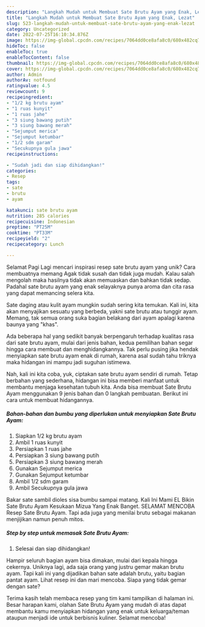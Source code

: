 ```yaml
---
description: "Langkah Mudah untuk Membuat Sate Brutu Ayam yang Enak, Lezat"
title: "Langkah Mudah untuk Membuat Sate Brutu Ayam yang Enak, Lezat"
slug: 523-langkah-mudah-untuk-membuat-sate-brutu-ayam-yang-enak-lezat
category: Uncategorized
date: 2022-07-25T16:10:34.876Z
image: https://img-global.cpcdn.com/recipes/7064dd0ce8afa8c0/680x482cq70/sate-brutu-ayam-foto-resep-utama.jpg
hideToc: false
enableToc: true
enableTocContent: false
thumbnail: https://img-global.cpcdn.com/recipes/7064dd0ce8afa8c0/680x482cq70/sate-brutu-ayam-foto-resep-utama.jpg
cover: https://img-global.cpcdn.com/recipes/7064dd0ce8afa8c0/680x482cq70/sate-brutu-ayam-foto-resep-utama.jpg
author: Admin
authorAv: notfound
ratingvalue: 4.5
reviewcount: 9
recipeingredient:
- "1/2 kg brutu ayam"
- "1 ruas kunyit"
- "1 ruas jahe"
- "3 siung bawang putih"
- "3 siung bawang merah"
- "Sejumput merica"
- "Sejumput ketumbar"
- "1/2 sdm garam"
- "Secukupnya gula jawa"
recipeinstructions:

- "Sudah jadi dan siap dihidangkan!"
categories:
- Resep
tags:
- sate
- brutu
- ayam

katakunci: sate brutu ayam 
nutrition: 285 calories
recipecuisine: Indonesian
preptime: "PT25M"
cooktime: "PT33M"
recipeyield: "2"
recipecategory: Lunch

---
```



Selamat Pagi Lagi mencari inspirasi resep sate brutu ayam yang unik? Cara membuatnya memang Agak tidak susah dan tidak juga mudah. Kalau salah mengolah maka hasilnya tidak akan memuaskan dan bahkan tidak sedap. Padahal sate brutu ayam yang enak selayaknya punya aroma dan cita rasa yang dapat memancing selera kita.


Sate daging atau kulit ayam mungkin sudah sering kita temukan. Kali ini, kita akan menyajikan sesuatu yang berbeda, yakni sate brutu atau tunggir ayam. Memang, tak semua orang suka bagian belakang dari ayam apalagi karena baunya yang &#34;khas&#34;.

Ada beberapa hal yang sedikit banyak berpengaruh terhadap kualitas rasa dari sate brutu ayam, mulai dari jenis bahan, kedua pemilihan bahan segar hingga cara membuat dan menghidangkannya. Tak perlu pusing jika hendak menyiapkan sate brutu ayam enak di rumah, karena asal sudah tahu triknya maka hidangan ini mampu jadi suguhan istimewa.


Nah, kali ini kita coba, yuk, ciptakan sate brutu ayam sendiri di rumah. Tetap berbahan yang sederhana, hidangan ini bisa memberi manfaat untuk membantu menjaga kesehatan tubuh kita. Anda bisa membuat Sate Brutu Ayam menggunakan 9 jenis bahan dan 0 langkah pembuatan. Berikut ini cara untuk membuat hidangannya.

<!--inarticleads1-->

##### Bahan-bahan dan bumbu yang diperlukan untuk menyiapkan Sate Brutu Ayam:

1. Siapkan 1/2 kg brutu ayam
1. Ambil 1 ruas kunyit
1. Persiapkan 1 ruas jahe
1. Persiapkan 3 siung bawang putih
1. Persiapkan 3 siung bawang merah
1. Gunakan Sejumput merica
1. Gunakan Sejumput ketumbar
1. Ambil 1/2 sdm garam
1. Ambil Secukupnya gula jawa


Bakar sate sambil dioles sisa bumbu sampai matang. Kali Ini Mami EL Bikin Sate Brutu Ayam Kesukaan Mizua Yang Enak Banget. SELAMAT MENCOBA Resep Sate Brutu Ayam. Tapi ada juga yang menilai brutu sebagai makanan menjijikan namun penuh mitos. 

<!--inarticleads2-->

##### Step by step untuk memasak Sate Brutu Ayam:


1. Selesai dan siap dihidangkan!

Hampir seluruh bagian ayam bisa dimakan, mulai dari kepala hingga cekernya. Uniknya lagi, ada saja orang yang justru gemar makan brutu ayam. Tapi kali ini yang dijadikan bahan sate adalah brutu, yaitu bagian pantat ayam. Lihat resep ini dan mari mencoba. Siapa yang tidak gemar dengan sate? 

Terima kasih telah membaca resep yang tim kami tampilkan di halaman ini. Besar harapan kami, olahan Sate Brutu Ayam yang mudah di atas dapat membantu kamu menyiapkan hidangan yang enak untuk keluarga/teman ataupun menjadi ide untuk berbisnis kuliner. Selamat mencoba!
